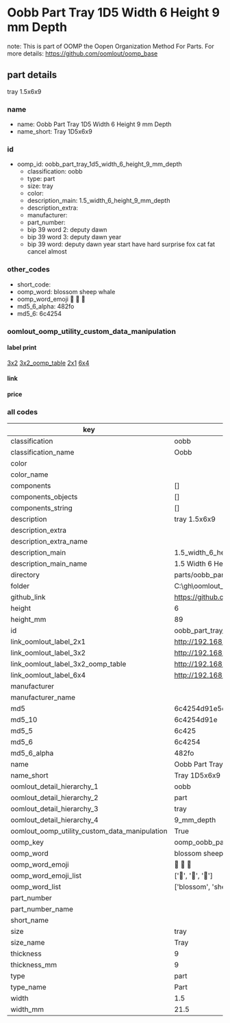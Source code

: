 # Oobb Part Tray 1D5 Width 6 Height 9 mm Depth  

note: This is part of OOMP the Oopen Organization Method For Parts. For more details: https://github.com/oomlout/oomp_base

##  part details
  



tray 1.5x6x9



### name
* name: Oobb Part Tray 1D5 Width 6 Height 9 mm Depth
* name_short: Tray 1D5x6x9 
### id
* oomp_id: oobb_part_tray_1d5_width_6_height_9_mm_depth
  * classification: oobb
  * type: part
  * size: tray
  * color: 
  * description_main: 1.5_width_6_height_9_mm_depth
  * description_extra: 
  * manufacturer: 
  * part_number: 
  * bip 39 word 2: deputy dawn
  * bip 39 word 3: deputy dawn year
  * bip 39 word: deputy dawn year start have hard surprise fox cat fat cancel almost

### other_codes
* short_code: 
* oomp_word: blossom sheep whale
* oomp_word_emoji :blossom: :sheep: :whale:
* md5_6_alpha: 482fo
* md5_6: 6c4254






### oomlout_oomp_utility_custom_data_manipulation
#### label print
[3x2](http://192.168.1.245:1112/?label=oomp%20482fo)
[3x2_oomp_table](http://192.168.1.108:1112/?label=oomp%20482fo)
[2x1](http://192.168.1.242:1112/?label=oomp%20482fo)
[6x4](http://192.168.1.55:1112/?label=oomp%20482fo)    

#### link

                              

#### price







### all codes 
| key | value |  
| --- | --- |  
| classification | oobb |  
| classification_name | Oobb |  
| color |  |  
| color_name |  |  
| components | [] |  
| components_objects | [] |  
| components_string | [] |  
| description | tray 1.5x6x9 |  
| description_extra |  |  
| description_extra_name |  |  
| description_main | 1.5_width_6_height_9_mm_depth |  
| description_main_name | 1.5 Width 6 Height 9 mm Depth |  
| directory | parts/oobb_part_tray_1d5_width_6_height_9_mm_depth |  
| folder | C:\gh\oomlout_oobb_version_4_generated_parts\parts\oobb_part_tray_1d5_width_6_height_9_mm_depth |  
| github_link | https://github.com/oomlout/oomlout_oomp_part_src/tree/main/parts/oobb_part_tray_1d5_width_6_height_9_mm_depth |  
| height | 6 |  
| height_mm | 89 |  
| id | oobb_part_tray_1d5_width_6_height_9_mm_depth |  
| link_oomlout_label_2x1 | http://192.168.1.242:1112/?label=oomp%20482fo |  
| link_oomlout_label_3x2 | http://192.168.1.245:1112/?label=oomp%20482fo |  
| link_oomlout_label_3x2_oomp_table | http://192.168.1.108:1112/?label=oomp%20482fo |  
| link_oomlout_label_6x4 | http://192.168.1.55:1112/?label=oomp%20482fo |  
| manufacturer |  |  
| manufacturer_name |  |  
| md5 | 6c4254d91e5c5b4da4b4dd4bfdcdf9da |  
| md5_10 | 6c4254d91e |  
| md5_5 | 6c425 |  
| md5_6 | 6c4254 |  
| md5_6_alpha | 482fo |  
| name | Oobb Part Tray 1D5 Width 6 Height 9 mm Depth |  
| name_short | Tray 1D5x6x9  |  
| oomlout_detail_hierarchy_1 | oobb |  
| oomlout_detail_hierarchy_2 | part |  
| oomlout_detail_hierarchy_3 | tray |  
| oomlout_detail_hierarchy_4 | 9_mm_depth |  
| oomlout_oomp_utility_custom_data_manipulation | True |  
| oomp_key | oomp_oobb_part_tray_1d5_width_6_height_9_mm_depth |  
| oomp_word | blossom sheep whale |  
| oomp_word_emoji | :blossom: :sheep: :whale: |  
| oomp_word_emoji_list | [':blossom:', ':sheep:', ':whale:'] |  
| oomp_word_list | ['blossom', 'sheep', 'whale'] |  
| part_number |  |  
| part_number_name |  |  
| short_name |  |  
| size | tray |  
| size_name | Tray |  
| thickness | 9 |  
| thickness_mm | 9 |  
| type | part |  
| type_name | Part |  
| width | 1.5 |  
| width_mm | 21.5 |  
